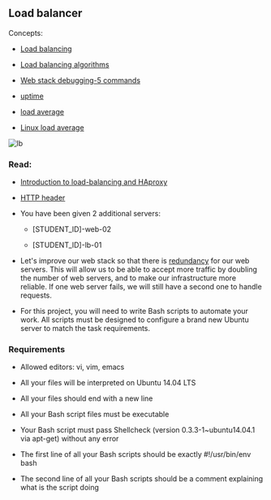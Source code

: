 ## Load balancer



Concepts:

- [Load balancing](http://www.thegeekstuff.com/2016/01/load-balancer-intro/)

- [Load balancing algorithms](https://devcentral.f5.com/articles/intro-to-load-balancing-for-developers-ndash-the-algorithms)

- [Web stack debugging-5 commands](https://www.linux.com/blog/first-5-commands-when-i-connect-linux-server)

- [uptime](https://whatis.techtarget.com/definition/uptime-and-downtime)

- [load average](https://blog.scoutapp.com/articles/2009/07/31/understanding-load-averages)

- [Linux load average](https://www.brendangregg.com/blog/2017-08-08/linux-load-averages.html)



![lb](https://user-images.githubusercontent.com/6486822/29430135-214b6c86-8348-11e7-963d-c0f23cacf0d7.png)



### Read:



 * [Introduction to load-balancing and HAproxy](https://www.digitalocean.com/community/tutorials/an-introduction-to-haproxy-and-load-balancing-concepts)
 
 * [HTTP header](https://www.techopedia.com/definition/27178/http-header)
 
 * You have been given 2 additional servers:
 
      * [STUDENT_ID]-web-02
      
      * [STUDENT_ID]-lb-01
      
 * Let's improve our web stack so that there is [redundancy](https://en.wikipedia.org/wiki/Redundancy_(engineering)) for our web servers. This will allow us to be able to accept more traffic by doubling the number of web servers, and to make our infrastructure more reliable. If one web server fails, we will still have a second one to handle requests.
 
 * For this project, you will need to write Bash scripts to automate your work. All scripts must be designed to configure a brand new Ubuntu server to match the task requirements.
 


### Requirements



- Allowed editors: vi, vim, emacs

- All your files will be interpreted on Ubuntu 14.04 LTS

- All your files should end with a new line

- All your Bash script files must be executable

- Your Bash script must pass Shellcheck (version 0.3.3-1~ubuntu14.04.1 via apt-get) without any error

- The first line of all your Bash scripts should be exactly #!/usr/bin/env bash

- The second line of all your Bash scripts should be a comment explaining what is the script doing
